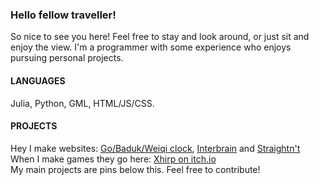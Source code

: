 ### Hello fellow traveller!
So nice to see you here! Feel free to stay and look around, or just sit and enjoy the view. I'm a programmer with some experience who enjoys pursuing personal projects.

#### LANGUAGES
Julia, Python, GML, HTML/JS/CSS.  

#### PROJECTS
Hey I make websites: [Go/Baduk/Weiqi clock](https://www.badukclock.com/), [Interbrain](https://www.interbrain.co.uk/) and [Straightn't](https://straightnt.netlify.app/)  
When I make games they go here: [Xhirp on itch.io](https://xhrip.itch.io/)  
My main projects are pins below this. Feel free to contribute!

